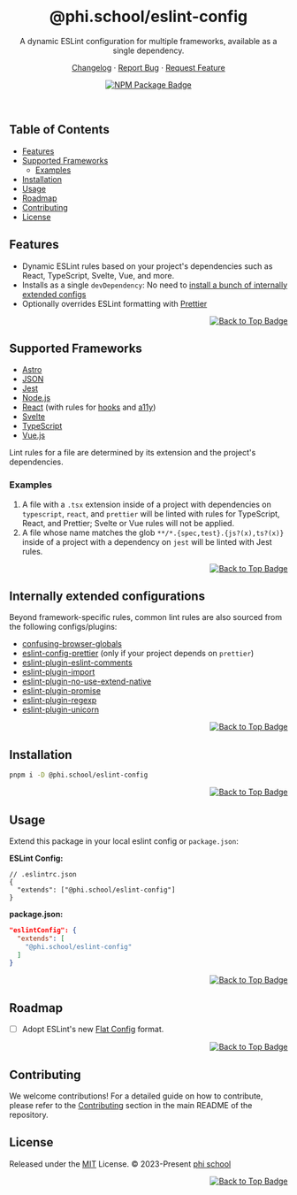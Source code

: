 <a name="readme-top"></a>

<br/>

<div align="center">

<h1>@phi.school/eslint-config</h1>

<p>
  A dynamic ESLint configuration for multiple frameworks, available as a single dependency.
</p>

<!-- Quick Project Links -->

[Changelog][changelog-link] · [Report Bug][github-issues-link] · [Request Feature][github-issues-link]

<!-- Shield Group -->

[![NPM Package Badge][npm-shield]][npm-link]

</div>

<br/>

## Table of Contents

- [Features](#features)
- [Supported Frameworks](#supported-frameworks)
  - [Examples](#examples)
- [Installation](#installation)
- [Usage](#usage)
- [Roadmap](#roadmap)
- [Contributing](#contributing)
- [License](#license)

## Features

- Dynamic ESLint rules based on your project's dependencies such as React, TypeScript, Svelte, Vue, and more.
- Installs as a single `devDependency`: No need to [install a bunch of internally extended configs](https://github.com/eslint/eslint/issues/3458#issue-102077087)
- Optionally overrides ESLint formatting with [Prettier](https://prettier.io/)

<div align="right">
  
[![Back to Top Badge][back-to-top]](#readme-top)

</div>

## Supported Frameworks

- [Astro](https://astro.build/)
- [JSON](https://ota-meshi.github.io/eslint-plugin-jsonc/)
- [Jest](https://jestjs.io/)
- [Node.js](https://nodejs.org/en/)
- [React](https://reactjs.org/) (with rules for [hooks](https://github.com/facebook/react/tree/main/packages/eslint-plugin-react-hooks) and [a11y](https://github.com/jsx-eslint/eslint-plugin-jsx-a11y))
- [Svelte](https://svelte.dev/)
- [TypeScript](https://www.typescriptlang.org/)
- [Vue.js](https://vuejs.org/)

Lint rules for a file are determined by its extension and the project's dependencies.

### Examples

1. A file with a `.tsx` extension inside of a project with dependencies on `typescript`, `react`, and `prettier` will be linted with rules for TypeScript, React, and Prettier; Svelte or Vue rules will not be applied.
2. A file whose name matches the glob `**/*.{spec,test}.{js?(x),ts?(x)}` inside of a project with a dependency on `jest` will be linted with Jest rules.

<div align="right">
  
[![Back to Top Badge][back-to-top]](#readme-top)

</div>

## Internally extended configurations

Beyond framework-specific rules, common lint rules are also sourced from the following configs/plugins:

- [confusing-browser-globals](https://github.com/facebook/create-react-app/tree/main/packages/confusing-browser-globals)
- [eslint-config-prettier](https://github.com/prettier/eslint-config-prettier) (only if your project depends on `prettier`)
- [eslint-plugin-eslint-comments](https://mysticatea.github.io/eslint-plugin-eslint-comments/)
- [eslint-plugin-import](https://github.com/import-js/eslint-plugin-import)
- [eslint-plugin-no-use-extend-native](https://github.com/dustinspecker/eslint-plugin-no-use-extend-native)
- [eslint-plugin-promise](https://github.com/eslint-community/eslint-plugin-promise)
- [eslint-plugin-regexp](https://github.com/ota-meshi/eslint-plugin-regexp)
- [eslint-plugin-unicorn](https://github.com/sindresorhus/eslint-plugin-unicorn)

<div align="right">
  
[![Back to Top Badge][back-to-top]](#readme-top)

</div>

## Installation

```sh
pnpm i -D @phi.school/eslint-config
```

<div align="right">
  
[![Back to Top Badge][back-to-top]](#readme-top)

</div>

## Usage

Extend this package in your local eslint config or `package.json`:

**ESLint Config:**

```jsonc
// .eslintrc.json
{
  "extends": ["@phi.school/eslint-config"]
}
```

**package.json:**

```json
"eslintConfig": {
  "extends": [
    "@phi.school/eslint-config"
  ]
}
```

<div align="right">
  
[![Back to Top Badge][back-to-top]](#readme-top)

</div>

## Roadmap

- [ ] Adopt ESLint's new [Flat Config](https://eslint.org/docs/latest/use/configure/configuration-files-new) format.

<div align="right">
  
[![Back to Top Badge][back-to-top]](#readme-top)

</div>

## Contributing

We welcome contributions! For a detailed guide on how to contribute, please refer to the [Contributing](../../README.md#contributing) section in the main README of the repository.

## License

Released under the [MIT](./LICENSE) License. © 2023-Present [phi school](https://phi.school)

<div align="right">
  
[![Back to Top Badge][back-to-top]](#readme-top)

</div>

<!-- Link Group -->

[back-to-top]: https://img.shields.io/badge/-⇧_Back_To_Top-black?style=flat-square
[changelog-link]: ./CHANGELOG.md
[github-issues-link]: https://github.com/phi-school/config/issues
[license]: ./LICENSE
[npm-link]: https://www.npmjs.com/package/@phi.school/eslint-config
[npm-shield]: https://img.shields.io/npm/v/@phi.school/eslint-config?color=black&style=for-the-badge
